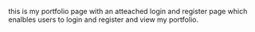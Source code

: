 this is my portfolio page with an atteached login and register page which enalbles users to login and register and view my portfolio. 
